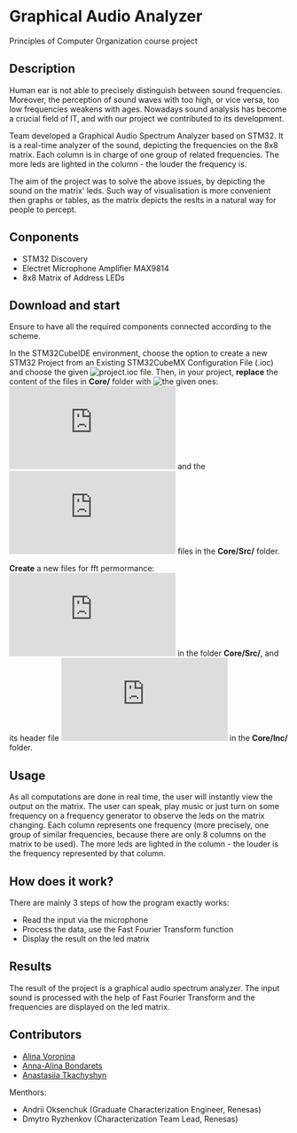 # Graphical Audio Analyzer

Principles of Computer Organization course project

## Description

Human ear is not able to precisely distinguish between sound frequencies. Moreover, the perception of sound waves with too high, or vice versa, too low frequencies weakens with ages. Nowadays sound analysis has become a crucial field of IT, and with our project we contributed to its development.

Team developed a Graphical Audio Spectrum Analyzer based on STM32. It is a real-time analyzer of the sound, depicting the frequencies on the 8x8 matrix. Each column is in charge of one group of related frequencies. The more leds are lighted in the column - the louder the frequency is.

The aim of the project was to solve the above issues, by depicting the sound on the matrix' leds. Such way of visualisation is more convenient then graphs or tables, as the matrix depicts the reslts in a natural way for people to percept.

## Conponents

- STM32 Discovery
- Electret Microphone Amplifier MAX9814
- 8x8 Matrix of Address LEDs

## Download and start

Ensure to have all the required components connected according to the scheme.

In the STM32CubeIDE environment, choose the option to create a new STM32 Project from an Existing STM32CubeMX Configuration File (.ioc) and choose the given ![project.ioc](https://github.com/linvieson/graphical-audio-analyzer/blob/main/project.ioc) file. Then, in your project, **replace** the content of the files in **Core/** folder with ![the given ones](https://github.com/linvieson/graphical-audio-analyzer/tree/main/Core): ![main.c](https://github.com/linvieson/graphical-audio-analyzer/blob/main/Core/Src/main.c) and the ![stm32f4xx_it.c](https://github.com/linvieson/graphical-audio-analyzer/blob/main/Core/Src/stm32f4xx_it.c) files in the **Core/Src/** folder.

**Create** a new files for fft permormance: ![fft.c](https://github.com/linvieson/graphical-audio-analyzer/blob/main/Core/Src/fft.c) in the folder **Core/Src/**, and its header file ![fft.h](https://github.com/linvieson/graphical-audio-analyzer/blob/main/Core/Inc/fft.h) in the **Core/Inc/** folder.

## Usage

As all computations are done in real time, the user will instantly view the output on the matrix. The user can speak, play music or just turn on some frequency on a frequency generator to observe the leds on the matrix changing. Each column represents one frequency (more precisely, one group of similar frequencies, because there are only 8 columns on the matrix to be used). The more leds are lighted in the column - the louder is the frequency represented by that column.

## How does it work?

There are mainly 3 steps of how the program exactly works:

- Read the input via the microphone
- Process the data, use the Fast Fourier Transform function
- Display the result on the led matrix

## Results

The result of the project is a graphical audio spectrum analyzer. The input sound is processed with the help of Fast Fourier Transform and the frequencies are displayed on the led matrix.

## Contributors

- [Alina Voronina](https://github.com/linvieson)
- [Anna-Alina Bondarets](https://github.com/alorthius)
- [Anastasiia Tkachyshyn](https://github.com/tkachyshyn)

Menthors:

- Andrii Oksenchuk (Graduate Characterization Engineer, Renesas)
- Dmytro Ryzhenkov (Characterization Team Lead, Renesas)




